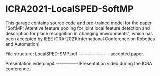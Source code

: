 # ICRA2021-LocalSPED-SoftMP
This garage contains source code and pre-trained model for the paper 
"SoftMP: Attentive feature pooling for joint local feature detection and description for place recognition in changing environments", 
which has been accepted by IEEE ICRA-2021(International Conference on Robotics and Automation) 

File structure:
LocalSPED-SMP.pdf  --------------- accepted paper.

Presentation video.mp4 ----------- Presentation video during the ICRA conference.
